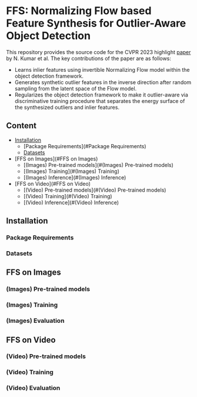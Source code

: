 # FFS: Normalizing Flow based Feature Synthesis for Outlier-Aware Object Detection
This repository provides the source code for the CVPR 2023 highlight [paper](https://arxiv.org/abs/2302.07106) by N. Kumar et al. The key contributions of the paper are as follows:
* Learns inlier features using invertible Normalizing Flow model within the object detection framework. 
* Generates synthetic outlier features in the inverse direction after random sampling from the latent space of the Flow model. 
* Regularizes the object detection framework to make it outlier-aware via discriminative training procedure that separates the energy surface of the synthesized outliers and inlier features. 

## Content
* [Installation](#Installation)
  * [Package Requirements](#Package Requirements)
  * [Datasets](#Datasets)
* [FFS on Images](#FFS on Images)
  * [(Images) Pre-trained models](#(Images) Pre-trained models)
  * [(Images) Training](#(Images) Training)
  * [(Images) Inference](#(Images) Inference)
* [FFS on Video](#FFS on Video) 
  * [(Video) Pre-trained models](#(Video) Pre-trained models)
  * [(Video) Training](#(Video) Training)
  * [(Video) Inference](#(Video) Inference)

## Installation

### Package Requirements
### Datasets

## FFS on Images

### (Images) Pre-trained models
### (Images) Training
### (Images) Evaluation

## FFS on Video

### (Video) Pre-trained models
### (Video) Training
### (Video) Evaluation
